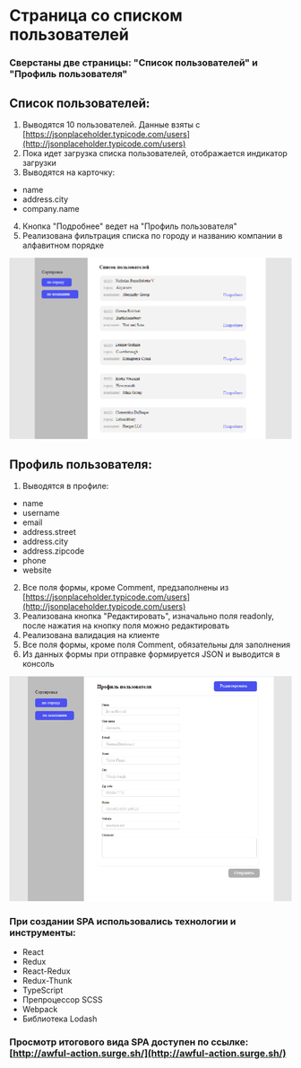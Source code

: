 # Страница со списком пользователей
### Сверстаны две страницы: "Список пользователей" и "Профиль пользователя"
## Список пользователей:
1. Выводятся 10 пользователей. Данные взяты  с [https://jsonplaceholder.typicode.com/users](http://jsonplaceholder.typicode.com/users)
2. Пока идет загрузка списка пользователей, отображается индикатор загрузки
3. Выводятся на карточку:
 - name
 - address.city
 - company.name
4. Кнопка "Подробнее" ведет на "Профиль пользователя"
5. Реализована фильтрация списка по городу и названию компании в алфавитном порядке
<img src='./src/assets/list-of-users.png' alt='list-of-users'>

## Профиль пользователя:
1. Выводятся в профиле:
- name
- username
- email
- address.street
- address.city
- address.zipcode
- phone
- website
2. Все поля формы, кроме Comment, предзаполнены из [https://jsonplaceholder.typicode.com/users](http://jsonplaceholder.typicode.com/users)
3. Реализована кнопка "Редактировать", изначально поля readonly, после нажатия на кнопку поля можно редактировать
4. Реализована валидация на клиенте
5. Все поля формы, кроме поля Comment, обязательны для заполнения
6. Из данных формы при отправке формируется JSON и выводится в консоль
<img src='./src/assets/profile.png' alt='profile'>

### При создании SPA использовались технологии и инструменты:
* React
* Redux
* React-Redux
* Redux-Thunk
* TypeScript
* Препроцессор SCSS
* Webpack
* Библиотека Lodash
### Просмотр итогового вида SPA доступен по ссылке: [http://awful-action.surge.sh/](http://awful-action.surge.sh/)
